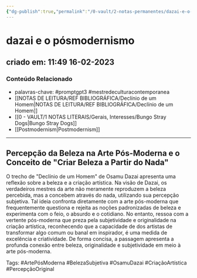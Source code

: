 ```yaml
---
{"dg-publish":true,"permalink":"/0-vault/2-notas-permanentes/dazai-e-o-posmodernismo/","tags":["permanente","promptgpt3","mestredeculturacontemporanea","ArtePósModerna","BelezaSubjetiva","OsamuDazai","CriaçãoArtística","PercepçãoOriginal"],"dgHomeLink":true,"dgShowLocalGraph":true,"dgShowFileTree":true,"dgEnableSearch":true}
---
```


# dazai e o pósmodernismo

## criado em: 11:49 16-02-2023

### Conteúdo Relacionado

- palavras-chave: #promptgpt3 #mestredeculturacontemporanea 
- [[NOTAS DE LEITURA/REF BIBLIOGRÁFICA/Declínio de um Homem\|NOTAS DE LEITURA/REF BIBLIOGRÁFICA/Declínio de um Homem]]
- [[0 - VAULT/1 NOTAS LITERAIS/Gerais, Interesses/Bungo Stray Dogs\|Bungo Stray Dogs]]
- [[Postmodernism\|Postmodernism]]
---

## Percepção da Beleza na Arte Pós-Moderna e o Conceito de "Criar Beleza a Partir do Nada"

O trecho de "Declínio de um Homem" de Osamu Dazai apresenta uma reflexão sobre a beleza e a criação artística. Na visão de Dazai, os verdadeiros mestres da arte não meramente reproduzem a beleza percebida, mas a concebem através do nada, utilizando sua percepção subjetiva. Tal ideia confronta diretamente com a arte pós-moderna que frequentemente questiona e rejeita as noções padronizadas de beleza e experimenta com o feio, o absurdo e o cotidiano. No entanto, ressoa com a vertente pós-moderna que preza pela subjetividade e originalidade na criação artística, reconhecendo que a capacidade de dos artistas de transformar algo comum ou banal em inspirador, é uma medida de excelência e criatividade. De forma concisa, a passagem apresenta a profunda conexão entre beleza, originalidade e subjetividade em meio à arte pós-moderna.

Tags: #ArtePósModerna #BelezaSubjetiva #OsamuDazai #CriaçãoArtística #PercepçãoOriginal